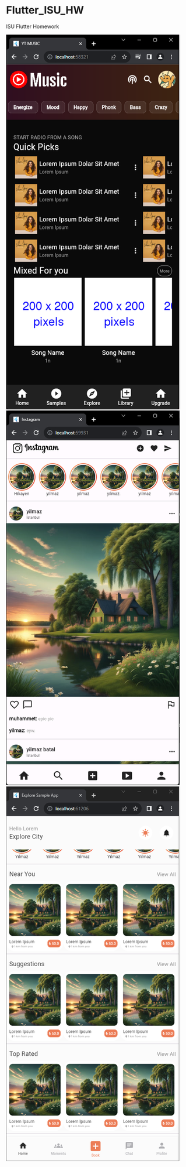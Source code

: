 # Flutter_ISU_HW
ISU Flutter Homework

![Alt text](image.png)
![Alt text](image-1.png)
![Alt text](image-2.png)
